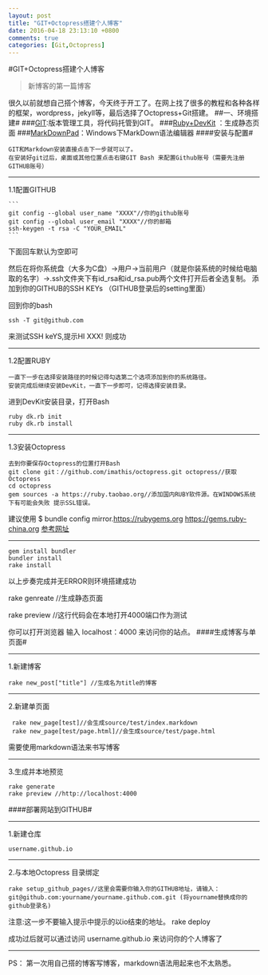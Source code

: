 ```yaml
---
layout: post
title: "GIT+Octopress搭建个人博客"
date: 2016-04-18 23:13:10 +0800
comments: true
categories: [Git,Octopress]
---
```

#GIT+Octopress搭建个人博客
<!--more-->
>新博客的第一篇博客



很久以前就想自己搭个博客，今天终于开工了。在网上找了很多的教程和各种各样的框架，wordpress，jekyll等，最后选择了Octopress+Git搭建。
##一、环境搭建#
###[GIT](https://git-scm.com/download/):版本管理工具，将代码托管到GIT。
###[Ruby+DevKit](http://rubyinstaller.org/) ：生成静态页面
###[MarkDownPad](http://jingyan.baidu.com/article/ca41422fe209271eaf99ed7c.html)：Windows下MarkDown语法编辑器
####安装与配置#

	GIT和Markdown安装直接点击下一步就可以了。
	在安装好git过后，桌面或其他位置点击右键GIT Bash 来配置Github账号（需要先注册GITHUB账号）
***
1.1配置GITHUB

	```
	git config --global user_name "XXXX"//你的github账号
	git config --global user_email "XXXX"//你的邮箱
	ssh-keygen -t rsa -C "YOUR_EMAIL"
	```
下面回车默认为空即可

然后在将你系统盘（大多为C盘）->用户->当前用户（就是你装系统的时候给电脑取的名字）->.ssh文件夹下有id_rsa和id_rsa.pub两个文件打开后者全选复制。
添加到你的GITHUB的SSH KEYs （GITHUB登录后的setting里面）

回到你的bash 
```
ssh -T git@github.com
```

来测试SSH keYS,提示HI XXX! 则成功
 ***
1.2配置RUBY

	一直下一步在选择安装路径的时候记得勾选第二个选项添加到你的系统路径。	
	安装完成后继续安装DevKit，一直下一步即可，记得选择安装目录。


进到DevKit安装目录，打开Bash

```
ruby dk.rb init
ruby dk.rb install
```
 ***
1.3安装Octopress

	去到你要保存Octopress的位置打开Bash
	git clone git：//github.com/imathis/octopress.git octopress//获取Octopress
	cd octopress
	gem sources -a https://ruby.taobao.org//添加国内RUBY软件源。在WINDOWS系统下有可能会失败 提示SSL错误。
建议使用
$ bundle config mirror.https://rubygems.org https://gems.ruby-china.org 
[参考网址](https://gems.ruby-china.org/)
 ***


```
gem install bundler
bundler install
rake install
```

以上步奏完成并无ERROR则环境搭建成功

rake genreate //生成静态页面

rake preview //这行代码会在本地打开4000端口作为测试

你可以打开浏览器 输入 localhost：4000 来访问你的站点。
####生成博客与单页面#
***
1.新建博客

	rake new_post["title"] //生成名为title的博客
***
2.新建单页面

	 rake new_page[test]//会生成source/test/index.markdown
	 rake new_page[test/page.html]//会生成source/test/page.html
	
需要使用markdown语法来书写博客
***
3.生成并本地预览

	rake generate
	rake preview //http://localhost:4000
####部署网站到GITHUB#
***
1.新建仓库

	username.github.io
***
2.与本地Octopress 目录绑定

	rake setup_github_pages//这里会需要你输入你的GITHUB地址，请输入：git@github.com:yourname/yourname.github.com.git (将yourname替换成你的github登录名)

注意:这一步不要输入提示中提示的以io结束的地址。
	rake deploy

成功过后就可以通过访问
username.github.io 来访问你的个人博客了
***
PS： 第一次用自己搭的博客写博客，markdown语法用起来也不太熟悉。

	
	
	